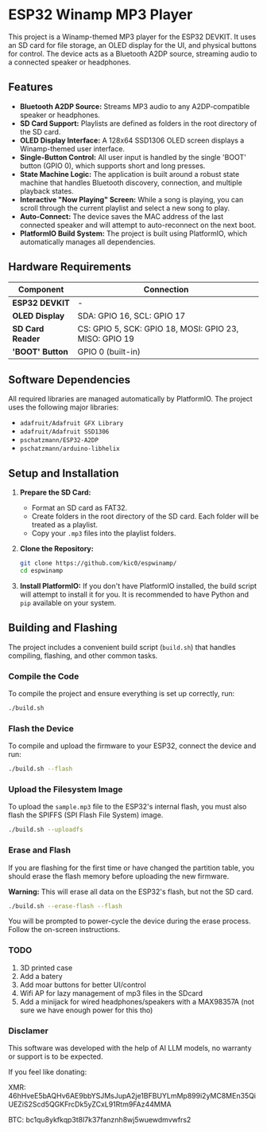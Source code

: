 # ESP32 Winamp MP3 Player

This project is a Winamp-themed MP3 player for the ESP32 DEVKIT. It uses an SD card for file storage, an OLED display for the UI, and physical buttons for control. The device acts as a Bluetooth A2DP source, streaming audio to a connected speaker or headphones.

## Features

- **Bluetooth A2DP Source:** Streams MP3 audio to any A2DP-compatible speaker or headphones.
- **SD Card Support:** Playlists are defined as folders in the root directory of the SD card.
- **OLED Display Interface:** A 128x64 SSD1306 OLED screen displays a Winamp-themed user interface.
- **Single-Button Control:** All user input is handled by the single 'BOOT' button (GPIO 0), which supports short and long presses.
- **State Machine Logic:** The application is built around a robust state machine that handles Bluetooth discovery, connection, and multiple playback states.
- **Interactive "Now Playing" Screen:** While a song is playing, you can scroll through the current playlist and select a new song to play.
- **Auto-Connect:** The device saves the MAC address of the last connected speaker and will attempt to auto-reconnect on the next boot.
- **PlatformIO Build System:** The project is built using PlatformIO, which automatically manages all dependencies.

## Hardware Requirements

| Component           | Connection                  |
| ------------------- | --------------------------- |
| **ESP32 DEVKIT**    | -                           |
| **OLED Display**    | SDA: GPIO 16, SCL: GPIO 17  |
| **SD Card Reader**  | CS: GPIO 5, SCK: GPIO 18, MOSI: GPIO 23, MISO: GPIO 19 |
| **'BOOT' Button**   | GPIO 0 (built-in)           |

## Software Dependencies

All required libraries are managed automatically by PlatformIO. The project uses the following major libraries:

- `adafruit/Adafruit GFX Library`
- `adafruit/Adafruit SSD1306`
- `pschatzmann/ESP32-A2DP`
- `pschatzmann/arduino-libhelix`

## Setup and Installation

1.  **Prepare the SD Card:**
    *   Format an SD card as FAT32.
    *   Create folders in the root directory of the SD card. Each folder will be treated as a playlist.
    *   Copy your `.mp3` files into the playlist folders.

2.  **Clone the Repository:**
    ```bash
    git clone https://github.com/kic0/espwinamp/
    cd espwinamp
    ```

3.  **Install PlatformIO:** If you don't have PlatformIO installed, the build script will attempt to install it for you. It is recommended to have Python and `pip` available on your system.

## Building and Flashing

The project includes a convenient build script (`build.sh`) that handles compiling, flashing, and other common tasks.

### Compile the Code

To compile the project and ensure everything is set up correctly, run:
```bash
./build.sh
```

### Flash the Device

To compile and upload the firmware to your ESP32, connect the device and run:
```bash
./build.sh --flash
```

### Upload the Filesystem Image

To upload the `sample.mp3` file to the ESP32's internal flash, you must also flash the SPIFFS (SPI Flash File System) image.

```bash
./build.sh --uploadfs
```


### Erase and Flash

If you are flashing for the first time or have changed the partition table, you should erase the flash memory before uploading the new firmware.

**Warning:** This will erase all data on the ESP32's flash, but not the SD card.

```bash
./build.sh --erase-flash --flash
```
You will be prompted to power-cycle the device during the erase process. Follow the on-screen instructions.



### TODO

1. 3D printed case
2. Add a batery 
3. Add moar buttons for better UI/control
4. Wifi AP for lazy management of mp3 files in the SDcard
5. Add a minijack for wired headphones/speakers with a MAX98357A (not sure we have enough power for this tho)



### Disclamer 

This software was developed with the help of AI LLM models, no warranty or support is to be expected.

If you feel like donating:

 XMR: 46hHveE5bAQHv6AE9bbYSJMsJupA2je1BFBUYLmMp899i2yMC8MEn35QiUEZiS2Scd5QGKFrcDk5yZCxL91Rtm9FAz44MMA 
 
 BTC: bc1qu8ykfkqp3t8l7k37fanznh8wj5wuewdmvwfrs2 

